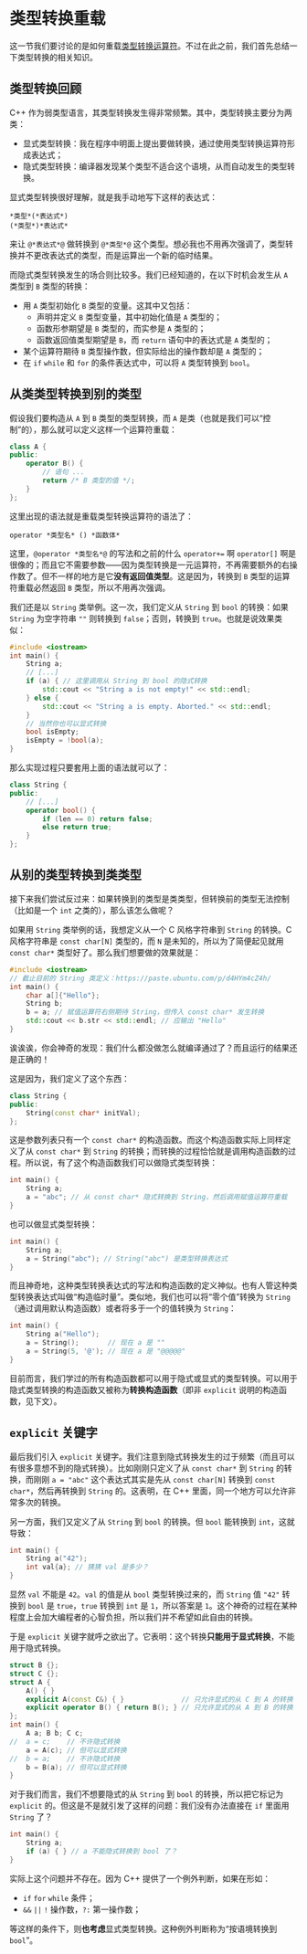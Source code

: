# 类型转换重载

这一节我们要讨论的是如何重载[类型转换运算符](ch02/part2/other_operator.md#类型转换运算符)。不过在此之前，我们首先总结一下类型转换的相关知识。

## 类型转换回顾

C++ 作为弱类型语言，其类型转换发生得非常频繁。其中，类型转换主要分为两类：
- 显式类型转换：我在程序中明面上提出要做转换，通过使用类型转换运算符形成表达式；
- 隐式类型转换：编译器发现某个类型不适合这个语境，从而自动发生的类型转换。

显式类型转换很好理解，就是我手动地写下这样的表达式：
```sdsc
*类型*(*表达式*)
(*类型*)*表达式*
```
来让 `@*表达式*@` 做转换到 `@*类型*@` 这个类型。想必我也不用再次强调了，类型转换并不更改表达式的类型，而是运算出一个新的临时结果。

而隐式类型转换发生的场合则比较多。我们已经知道的，在以下时机会发生从 `A` 类型到 `B` 类型的转换：
- 用 `A` 类型初始化 `B` 类型的变量。这其中又包括：
    - 声明并定义 `B` 类型变量，其中初始化值是 `A` 类型的；
    - 函数形参期望是 `B` 类型的，而实参是 `A` 类型的；
    - 函数返回值类型期望是 `B`，而 `return` 语句中的表达式是 `A` 类型的；
- 某个运算符期待 `B` 类型操作数，但实际给出的操作数却是 `A` 类型的；
- 在 `if` `while` 和 `for` 的条件表达式中，可以将 `A` 类型转换到 `bool`。

## 从类类型转换到别的类型

假设我们要构造从 `A` 到 `B` 类型的类型转换，而 `A` 是类（也就是我们可以“控制”的），那么就可以定义这样一个运算符重载：
```cpp
class A {
public:
    operator B() {
        // 语句 ...
        return /* B 类型的值 */;
    }
};
```
这里出现的语法就是重载类型转换运算符的语法了：
```sdsc
operator *类型名* () *函数体*
```
这里，`@operator *类型名*@` 的写法和之前的什么 `operator+=` 啊 `operator[]` 啊是很像的；而且它不需要参数——因为类型转换是一元运算符，不再需要额外的右操作数了。但不一样的地方是它**没有返回值类型**。这是因为，转换到 `B` 类型的运算符重载必然返回 `B` 类型，所以不用再次强调。

我们还是以 `String` 类举例。这一次，我们定义从 `String` 到 `bool` 的转换：如果 `String` 为空字符串 `""` 则转换到 `false`；否则，转换到 `true`。也就是说效果类似：
```cpp
#include <iostream>
int main() {
    String a;
    // [...]
    if (a) { // 这里调用从 String 到 bool 的隐式转换
        std::cout << "String a is not empty!" << std::endl;
    } else {
        std::cout << "String a is empty. Aborted." << std::endl;
    }
    // 当然你也可以显式转换
    bool isEmpty;
    isEmpty = !bool(a);
}
```
那么实现过程只要套用上面的语法就可以了：
```cpp
class String {
public:
    // [...]
    operator bool() {
        if (len == 0) return false;
        else return true;
    }
};
```

## 从别的类型转换到类类型

接下来我们尝试反过来：如果转换到的类型是类类型，但转换前的类型无法控制（比如是一个 `int` 之类的），那么该怎么做呢？

如果用 `String` 类举例的话，我想定义从一个 C 风格字符串到 `String` 的转换。C 风格字符串是 `const char[N]` 类型的，而 `N` 是未知的，所以为了简便起见就用 `const char*` 类型好了。那么我们想要做的效果就是：
```cpp
#include <iostream>
// 截止目前的 String 类定义：https://paste.ubuntu.com/p/d4HYm4cZ4h/
int main() {
    char a[]{"Hello"};
    String b;
    b = a; // 赋值运算符右侧期待 String，但传入 const char* 发生转换
    std::cout << b.str << std::endl; // 应输出 "Hello"
}
```
诶诶诶，你会神奇的发现：我们什么都没做怎么就编译通过了？而且运行的结果还是正确的！

这是因为，我们定义了这个东西：
```cpp
class String {
public:
    String(const char* initVal);
};
```
这是参数列表只有一个 `const char*` 的构造函数。而这个构造函数实际上同样定义了从 `const char*` 到 `String` 的转换；而转换的过程恰恰就是调用构造函数的过程。所以说，有了这个构造函数我们可以做隐式类型转换：
```cpp
int main() {
    String a;
    a = "abc"; // 从 const char* 隐式转换到 String，然后调用赋值运算符重载
}
```
也可以做显式类型转换：
```cpp
int main() {
    String a;
    a = String("abc"); // String("abc") 是类型转换表达式
}
```
而且神奇地，这种类型转换表达式的写法和构造函数的定义神似。也有人管这种类型转换表达式叫做“构造临时量”。类似地，我们也可以将“零个值”转换为 `String`（通过调用默认构造函数）或者将多于一个的值转换为 `String`：
```cpp
int main() {
    String a("Hello");
    a = String();       // 现在 a 是 ""
    a = String(5, '@'); // 现在 a 是 "@@@@@"
}
```

目前而言，我们学过的所有构造函数都可以用于隐式或显式的类型转换。可以用于隐式类型转换的构造函数又被称为**转换构造函数**（即非 `explicit` 说明的构造函数，见下文）。

## `explicit` 关键字

最后我们引入 `explicit` 关键字。我们注意到隐式转换发生的过于频繁（而且可以有很多意想不到的隐式转换）。比如刚刚只定义了从 `const char*` 到 `String` 的转换，而刚刚 `a = "abc"` 这个表达式其实是先从 `const char[N]` 转换到 `const char*`，然后再转换到 `String` 的。这表明，在 C++ 里面，同一个地方可以允许非常多次的转换。

另一方面，我们又定义了从 `String` 到 `bool` 的转换。但 `bool` 能转换到 `int`，这就导致：
```cpp
int main() {
    String a("42");
    int val{a}; // 猜猜 val 是多少？
}
```
显然 `val` 不能是 `42`。`val` 的值是从 `bool` 类型转换过来的，而 `String` 值 `"42"` 转换到 `bool` 是 `true`，`true` 转换到 `int` 是 `1`，所以答案是 `1`。这个神奇的过程在某种程度上会加大编程者的心智负担，所以我们并不希望如此自由的转换。

于是 `explicit` 关键字就呼之欲出了。它表明：这个转换**只能用于显式转换**，不能用于隐式转换。
```CPP
struct B {};
struct C {};
struct A {
    A() { }
    explicit A(const C&) { }              // 只允许显式的从 C 到 A 的转换
    explicit operator B() { return B(); } // 只允许显式的从 A 到 B 的转换 
};
int main() {
    A a; B b; C c;
//  a = c;    // 不许隐式转换
    a = A(c); // 但可以显式转换
//  b = a;    // 不许隐式转换
    b = B(a); // 但可以显式转换
}
```

对于我们而言，我们不想要隐式的从 `String` 到 `bool` 的转换，所以把它标记为 `explicit` 的。但这是不是就引发了这样的问题：我们没有办法直接在 `if` 里面用 `String` 了？
```cpp
int main() {
    String a;
    if (a) { } // a 不能隐式转换到 bool 了？
}
```
实际上这个问题并不存在。因为 C++ 提供了一个例外判断，如果在形如：
- `if` `for` `while` 条件；
- `&&` `||` `!` 操作数，`?:` 第一操作数；

等这样的条件下，则**也考虑**显式类型转换。这种例外判断称为“按语境转换到 `bool`”。